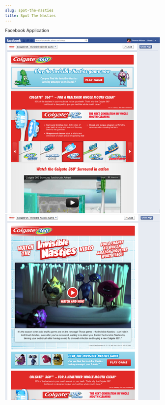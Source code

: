 ```yaml
---
slug: spot-the-nasties
title: Spot The Nasties
---
```


Facebook Application

![alt text](facebook-1.png "Screenshot")
![alt text](facebook-2.png "Screenshot")
